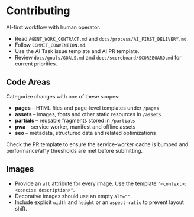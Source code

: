 # Contributing

AI-first workflow with human operator.

- Read `AGENT_WORK_CONTRACT.md` and `docs/process/AI_FIRST_DELIVERY.md`.
- Follow `COMMIT_CONVENTION.md`.
- Use the AI Task issue template and AI PR template.
- Review `docs/goals/GOALS.md` and `docs/scoreboard/SCOREBOARD.md` for current priorities.

## Code Areas

Categorize changes with one of these scopes:

- **pages** – HTML files and page-level templates under `/pages`
- **assets** – images, fonts and other static resources in `/assets`
- **partials** – reusable fragments stored in `/partials`
- **pwa** – service worker, manifest and offline assets
- **seo** – metadata, structured data and related optimizations

Check the PR template to ensure the service-worker cache is bumped and
performance/a11y thresholds are met before submitting.

## Images

- Provide an `alt` attribute for every image. Use the template `"<context>: <concise description>"`.
- Decorative images should use an empty `alt=""`.
- Include explicit `width` and `height` or an `aspect-ratio` to prevent layout shift.
